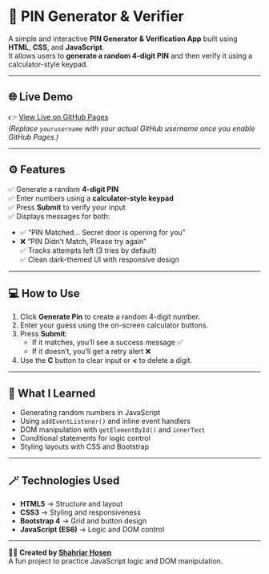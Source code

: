 # 🔢 PIN Generator & Verifier

A simple and interactive **PIN Generator & Verification App** built using **HTML**, **CSS**, and **JavaScript**.  
It allows users to **generate a random 4-digit PIN** and then verify it using a calculator-style keypad.

---

## 🌐 Live Demo
👉 [View Live on GitHub Pages](https://yourusername.github.io/pin-generator-verifier/)  
*(Replace `yourusername` with your actual GitHub username once you enable GitHub Pages.)*

---

## ⚙️ Features

✅ Generate a random **4-digit PIN**  
✅ Enter numbers using a **calculator-style keypad**  
✅ Press **Submit** to verify your input  
✅ Displays messages for both:
- ✅ “PIN Matched... Secret door is opening for you”  
- ❌ “PIN Didn't Match, Please try again”  
✅ Tracks attempts left (3 tries by default)  
✅ Clean dark-themed UI with responsive design  

---

## 💻 How to Use

1. Click **Generate Pin** to create a random 4-digit number.  
2. Enter your guess using the on-screen calculator buttons.  
3. Press **Submit**:
   - If it matches, you’ll see a success message ✅  
   - If it doesn’t, you’ll get a retry alert ❌  
4. Use the **C** button to clear input or **<** to delete a digit.  

---

## 🧠 What I Learned

- Generating random numbers in JavaScript  
- Using `addEventListener()` and inline event handlers  
- DOM manipulation with `getElementById()` and `innerText`  
- Conditional statements for logic control  
- Styling layouts with CSS and Bootstrap  

---

## 🪄 Technologies Used

- **HTML5** → Structure and layout  
- **CSS3** → Styling and responsiveness  
- **Bootstrap 4** → Grid and button design  
- **JavaScript (ES6)** → Logic and DOM control  


---

👨‍💻 **Created by [Shahriar Hosen](https://github.com/shahriar-hosen)**  
A fun project to practice JavaScript logic and DOM manipulation.
